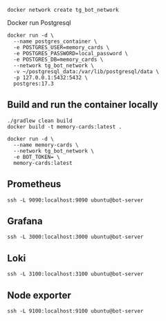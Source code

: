 ```shell
docker network create tg_bot_network
```
Docker run Postgresql

```shell
docker run -d \
  --name postgres_container \
  -e POSTGRES_USER=memory_cards \
  -e POSTGRES_PASSWORD=local_password \
  -e POSTGRES_DB=memory_cards \
  --network tg_bot_network \
  -v ~/postgresql_data:/var/lib/postgresql/data \
  -p 127.0.0.1:5432:5432 \
  postgres:17.3
```

## Build and run the container locally

```shell
./gradlew clean build
docker build -t memory-cards:latest .
```

```shell
docker run -d \
  --name memory-cards \
  --network tg_bot_network \
  -e BOT_TOKEN= \
  memory-cards:latest
```

## Prometheus 
```shell
ssh -L 9090:localhost:9090 ubuntu@bot-server
```

## Grafana
```shell
ssh -L 3000:localhost:3000 ubuntu@bot-server
```

## Loki
```shell
ssh -L 3100:localhost:3100 ubuntu@bot-server
```

## Node exporter
```shell
ssh -L 9100:localhost:9100 ubuntu@bot-server
```